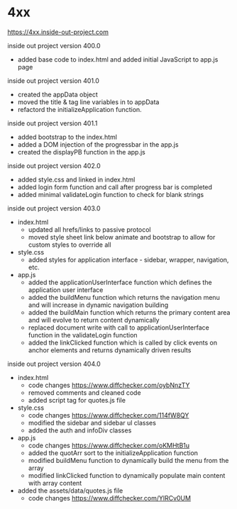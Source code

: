# 4xx

https://4xx.inside-out-project.com

inside out project version 400.0
- added base code to index.html and added initial JavaScript to app.js page

inside out project version 401.0
- created the appData object
- moved the title & tag line variables in to appData 
- refactord the initializeApplication function.

inside out project version 401.1
- added bootstrap to the index.html
- added a DOM injection of the progressbar in the app.js
- created the displayPB function in the app.js

inside out project version 402.0
- added style.css and linked in index.html
- added login form function and call after progress bar is completed
- added minimal validateLogin function to check for blank strings

inside out project version 403.0
- index.html
    - updated all hrefs/links to passive protocol
    - moved style sheet link below animate and bootstrap to allow for custom styles to override all
- style.css
    - added styles for application interface - sidebar, wrapper, navigation, etc.
- app.js
    - added the applicationUserInterface function which defines the application user interface
    - added the buildMenu function which returns the navigation menu and will increase in dynamic navigation building
    - added the buildMain function which returns the primary content area and will evolve to return content dynamically
    - replaced document write with call to applicationUserInterface function in the validateLogin function
    - added the linkClicked function which is called by click events on anchor elements and returns dynamically driven results

inside out project version 404.0
- index.html
    - code changes https://www.diffchecker.com/oybNnzTY
    - removed comments and cleaned code
    - added script tag for quotes.js file
- style.css
    - code changes https://www.diffchecker.com/114fW8QY
    - modified the sidebar and sidebar ul classes 
    - added the auth and infoDiv classes
- app.js
     - code changes https://www.diffchecker.com/oKMHtB1u
     - added the quotArr sort to the initializeApplication function
     - modified buildMenu function to dynamically build the menu from the array
     - modified linkClicked function to dynamically populate main content with array content
- added the assets/data/quotes.js file
     - code changes https://www.diffchecker.com/YlRCv0UM